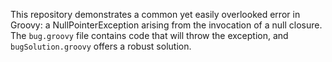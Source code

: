 This repository demonstrates a common yet easily overlooked error in Groovy: a NullPointerException arising from the invocation of a null closure. The `bug.groovy` file contains code that will throw the exception, and `bugSolution.groovy` offers a robust solution.